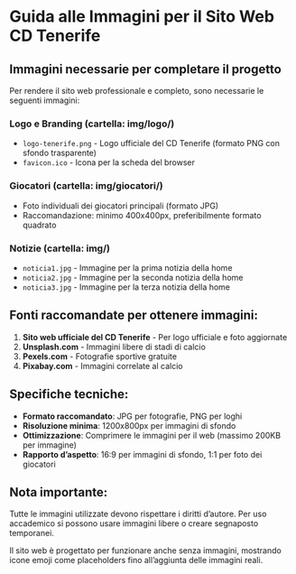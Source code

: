 # Guida alle Immagini per il Sito Web CD Tenerife

## Immagini necessarie per completare il progetto

Per rendere il sito web professionale e completo, sono necessarie le seguenti immagini:

### Logo e Branding (cartella: img/logo/)
- `logo-tenerife.png` - Logo ufficiale del CD Tenerife (formato PNG con sfondo trasparente)
- `favicon.ico` - Icona per la scheda del browser

### Giocatori (cartella: img/giocatori/)
- Foto individuali dei giocatori principali (formato JPG)
- Raccomandazione: minimo 400x400px, preferibilmente formato quadrato

### Notizie (cartella: img/)
- `noticia1.jpg` - Immagine per la prima notizia della home
- `noticia2.jpg` - Immagine per la seconda notizia della home
- `noticia3.jpg` - Immagine per la terza notizia della home

## Fonti raccomandate per ottenere immagini:

1. **Sito web ufficiale del CD Tenerife** - Per logo ufficiale e foto aggiornate
2. **Unsplash.com** - Immagini libere di stadi di calcio
3. **Pexels.com** - Fotografie sportive gratuite
4. **Pixabay.com** - Immagini correlate al calcio

## Specifiche tecniche:

- **Formato raccomandato**: JPG per fotografie, PNG per loghi
- **Risoluzione minima**: 1200x800px per immagini di sfondo
- **Ottimizzazione**: Comprimere le immagini per il web (massimo 200KB per immagine)
- **Rapporto d’aspetto**: 16:9 per immagini di sfondo, 1:1 per foto dei giocatori

## Nota importante:

Tutte le immagini utilizzate devono rispettare i diritti d’autore. Per uso accademico si possono usare immagini libere o creare segnaposto temporanei.

Il sito web è progettato per funzionare anche senza immagini, mostrando icone emoji come placeholders fino all’aggiunta delle immagini reali.
